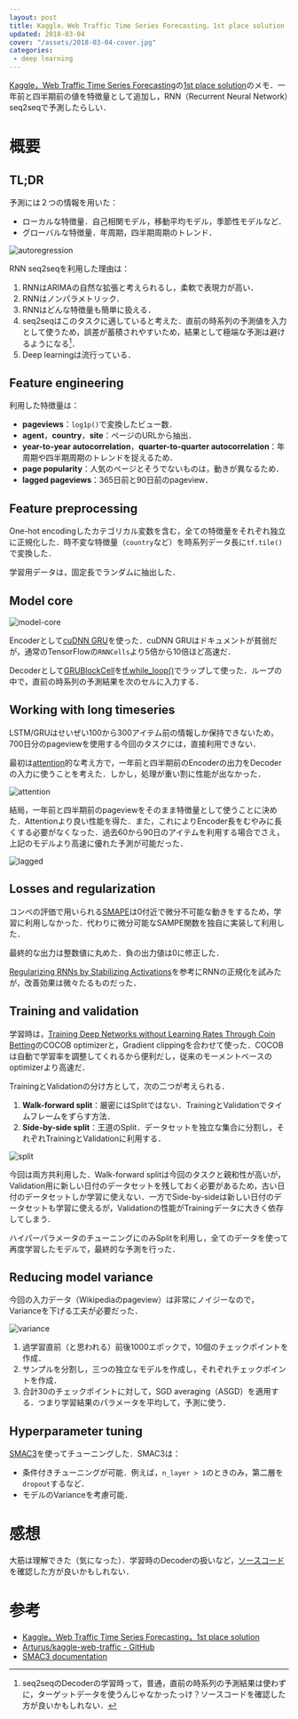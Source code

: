 ```yaml
---
layout: post
title: Kaggle，Web Traffic Time Series Forecasting，1st place solution
updated: 2018-03-04
cover: "/assets/2018-03-04-cover.jpg"
categories:
 - deep learning
---
```


[Kaggle，Web Traffic Time Series Forecasting](https://www.kaggle.com/c/web-traffic-time-series-forecasting)の[1st place solution](https://www.kaggle.com/c/web-traffic-time-series-forecasting/discussion/43795)のメモ．一年前と四半期前の値を特徴量として追加し，RNN（Recurrent Neural Network）seq2seqで予測したらしい．

# 概要

## TL;DR

予測には２つの情報を用いた：
- ローカルな特徴量．自己相関モデル，移動平均モデル，季節性モデルなど．
- グローバルな特徴量．年周期，四半期周期のトレンド．

![autoregression]({{site.baseurl}}/assets/2018-03-04-autoregression.png)

RNN seq2seqを利用した理由は：
1. RNNはARIMAの自然な拡張と考えられるし，柔軟で表現力が高い．
2. RNNはノンパラメトリック．
3. RNNはどんな特徴量も簡単に扱える．
4. seq2seqはこのタスクに適していると考えた．直前の時系列の予測値を入力として使うため，誤差が蓄積されやすいため，結果として極端な予測は避けるようになる[^1]．
5. Deep learningは流行っている．

[^1]: seq2seqのDecoderの学習時って，普通，直前の時系列の予測結果は使わずに，ターゲットデータを使うんじゃなかったっけ？ソースコードを確認した方が良いかもしれない．

## Feature engineering

利用した特徴量は：
- **pageviews**：`log1p()`で変換したビュー数．
- **agent**，**country**，**site**：ページのURLから抽出．
- **year-to-year autocorrelation**，**quarter-to-quarter autocorrelation**：年周期や四半期周期のトレンドを捉えるため．
- **page popularity**：人気のページとそうでないものは，動きが異なるため．
- **lagged pageviews**：365日前と90日前のpageview．

## Feature preprocessing

One-hot encodingしたカテゴリカル変数を含む，全ての特徴量をそれぞれ独立に正規化した．時不変な特徴量（`country`など）を時系列データ長に`tf.tile()`で変換した．

学習用データは，固定長でランダムに抽出した．

## Model core

![model-core]({{site.baseurl}}/assets/2018-03-04-model-core.png)

Encoderとして[cuDNN GRU](https://www.tensorflow.org/versions/master/api_docs/python/tf/contrib/cudnn_rnn/CudnnGRU)を使った．cuDNN GRUはドキュメントが貧弱だが，通常のTensorFlowの`RNNCells`より5倍から10倍ほど高速だ．

Decoderとして[GRUBlockCell](https://www.tensorflow.org/api_docs/python/tf/contrib/rnn/GRUBlockCell)を[tf.while_loop()](https://www.tensorflow.org/api_docs/python/tf/while_loop)でラップして使った．ループの中で，直前の時系列の予測結果を次のセルに入力する．

## Working with long timeseries

LSTM/GRUはせいぜい100から300アイテム前の情報しか保持できないため，700日分のpageviewを使用する今回のタスクには，直接利用できない．

最初は[attention](https://distill.pub/2016/augmented-rnns/)的な考え方で，一年前と四半期前のEncoderの出力をDecoderの入力に使うことを考えた．しかし，処理が重い割に性能が出なかった．

![attention]({{site.baseurl}}/assets/2018-03-04-attention.png)

結局，一年前と四半期前のpageviewをそのまま特徴量として使うことに決めた．Attentionより良い性能を得た．また，これによりEncoder長をむやみに長くする必要がなくなった．過去60から90日のアイテムを利用する場合でさえ，上記のモデルより高速に優れた予測が可能だった．

![lagged]({{site.baseurl}}/assets/2018-03-04-lagged.png)

## Losses and regularization

コンペの評価で用いられる[SMAPE](https://en.wikipedia.org/wiki/Symmetric_mean_absolute_percentage_error)は0付近で微分不可能な動きをするため，学習に利用しなかった．代わりに微分可能なSAMPE関数を独自に実装して利用した．

最終的な出力は整数値に丸めた．負の出力値は0に修正した．

[Regularizing RNNs by Stabilizing Activations](https://arxiv.org/abs/1511.08400)を参考にRNNの正規化を試みたが，改善効果は微々たるものだった．

## Training and validation

学習時は，[Training Deep Networks without Learning Rates Through Coin Betting](https://arxiv.org/abs/1705.07795)のCOCOB optimizerと，Gradient clippingを合わせて使った．COCOBは自動で学習率を調整してくれるから便利だし，従来のモーメントベースのoptimizerより高速だ．

TrainingとValidationの分け方として，次の二つが考えられる．
1. **Walk-forward split**：厳密にはSplitではない．TrainingとValidationでタイムフレームをずらす方法．
2. **Side-by-side split**：王道のSplit．データセットを独立な集合に分割し，それぞれTrainingとValidationに利用する．

![split]({{site.baseurl}}/assets/2018-03-04-split.png)

今回は両方共利用した．Walk-forward splitは今回のタスクと親和性が高いが，Validation用に新しい日付のデータセットを残しておく必要があるため，古い日付のデータセットしか学習に使えない．一方でSide-by-sideは新しい日付のデータセットも学習に使えるが，Validationの性能がTrainingデータに大きく依存してしまう．

ハイパーパラメータのチューニングにのみSplitを利用し，全てのデータを使って再度学習したモデルで，最終的な予測を行った．

## Reducing model variance

今回の入力データ（Wikipediaのpageview）は非常にノイジーなので，Varianceを下げる工夫が必要だった．

![variance]({{site.baseurl}}/assets/2018-03-04-variance.png)

1. 過学習直前（と思われる）前後1000エポックで，10個のチェックポイントを作成．
2. サンプルを分割し，三つの独立なモデルを作成し，それぞれチェックポイントを作成．
3. 合計30のチェックポイントに対して，SGD averaging（ASGD）を適用する．つまり学習結果のパラメータを平均して，予測に使う．

## Hyperparameter tuning

[SMAC3](https://automl.github.io/SMAC3/stable/)を使ってチューニングした．SMAC3は：

- 条件付きチューニングが可能．例えば，`n_layer > 1`のときのみ，第二層を`dropout`するなど．
- モデルのVarianceを考慮可能．

# 感想

大筋は理解できた（気になった）．学習時のDecoderの扱いなど，[ソースコード](https://github.com/Arturus/kaggle-web-traffic)を確認した方が良いかもしれない．

# 参考

- [Kaggle，Web Traffic Time Series Forecasting，1st place solution](https://www.kaggle.com/c/web-traffic-time-series-forecasting/discussion/43795)
- [Arturus/kaggle-web-traffic - GitHub](https://github.com/Arturus/kaggle-web-traffic)
- [SMAC3 documentation](https://automl.github.io/SMAC3/stable/)
